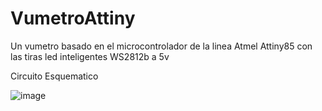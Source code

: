 # VumetroAttiny
Un vumetro basado en el microcontrolador de la linea Atmel Attiny85 con las tiras led inteligentes WS2812b a 5v

Circuito Esquematico

![image](https://github.com/Asusblac/VumetroAttiny/assets/63509607/85b73398-b738-4dee-982b-b5d48fb89ba5)

